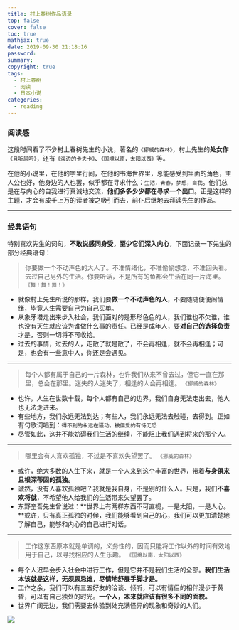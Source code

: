 ```yaml
---
title: 村上春树作品语录
top: false
cover: false
toc: true
mathjax: true
date: 2019-09-30 21:18:16
password:
summary:
copyright: true
tags:
  - 村上春树
  - 阅读
  - 日本小说
categories:
  - reading 
---
```


### 阅读感

这段时间看了不少村上春树先生的小说，著名的`《挪威的森林》`，村上先生的**处女作**`《且听风吟》`，还有`《海边的卡夫卡》`、`《国境以南，太阳以西》`等。

在他的小说里，在他的字里行间，在他的书海世界里，总能感受到里面的角色，主人公也好，他身边的人也罢，似乎都在寻求什么：`生活，青春，梦想，自我`。他们总是在与内心的自我进行真诚地交流，**他们多多少少都在寻求一个出口**。正是这样的主题，才会有成千上万的读者被之吸引而去，前仆后继地去拜读先生的作品。

<!--MORE-->

------

### 经典语句



特别喜欢先生的词句，**不敢说感同身受，至少它们深入内心**，下面记录一下先生的部分经典语句：

> 你要做一个不动声色的大人了。不准情绪化，不准偷偷想念，不准回头看。去过自己另外的生活。你要听话，不是所有的鱼都会生活在同一片海里。
> `《舞！舞！舞！》`

- 就像村上先生所说的那样，我们要**做一个不动声色的人**，不要随随便便闹情绪，毕竟人生需要自己为自己买单。
- 从象牙塔走出来步入社会，我们面对的是形形色色的人，我们谁也不欠谁，谁也没有天生就应该为谁做什么事的责任。已经是成年人，要**对自己的选择负责**才是，否则一切将不可收拾。
- 过去的事情，过去的人，走散了就是散了，不会再相逢，就不会再相逢；可是，也会有一些意中人，你还是会遇见。

------

> 每个人都有属于自己的一片森林，也许我们从来不曾去过，但它一直在那里，总会在那里。迷失的人迷失了，相逢的人会再相逢。
> `《挪威的森林》`

- 也许，人生在世数十载，每个人都有自己的边界，我们自身无法走出去，他人也无法走进来。
- 有些地方，我们永远无法到达；有些人，我们永远无法去触碰，去得到。正如有句歌词唱到：`得不到的永远在骚动，被偏爱的有恃无恐`
- 尽管如此，这并不能妨碍我们生活的继续，不能阻止我们遇到将来的那个人。

------

> 哪里会有人喜欢孤独，不过是不喜欢失望罢了。
> `《挪威的森林》`

- 或许，绝大多数的人生下来，就是一个人来到这个丰富的世界，带着**与身俱来且根深蒂固的孤独。**
- 诚然，没有人喜欢孤独吧？我就是我自身，不是别的什么人。只是，我们**不喜欢将就**，不希望他人给我们的生活带来失望罢了。
- 东野奎吾先生曾说过：**世界上有两样东西不可直视，一是太阳，一是人心。**或许，只有真正孤独的时候，我们能够看到自己的心，我们可以更加清楚地了解自己，能够和内心的自己进行对话。

------

> 工作这东西原本就是单调的，义务性的，因而只能将工作以外的时间有效地用于自己，以寻找相应的人生乐趣。
> `《国境以南，太阳以西》`

- 每个人迟早会步入社会中进行工作，但是它并不是我们生活的全部。**我们生活本该就是这样，无须顾忌谁，尽情地舒展手脚才是。**
- 工作之余，我们可以有三五好友的洽谈、倾听，可以有情侣的相伴漫步于黄昏，可以有自己独处的时光。**一个人，本来就应该有很多不同的面貌。**
- 世界广阔无边，我们需要去体验到处充满怪异的现象和奇妙的人们。

![](https://s2.ax1x.com/2019/09/30/ut5UxK.png)
